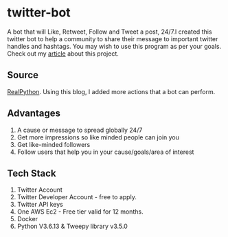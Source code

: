 # twitter-bot
A bot that will Like, Retweet, Follow and Tweet a post, 24/7.I created this twitter bot to help a community to share their message to important twitter handles and hashtags. You may wish to use this program as per your goals. Check out my [article](https://iamdhage.medium.com/run-this-twitter-bot-for-your-next-social-cause-like-retweet-follow-a-user-tweet-your-content-18e01ae5a0d) about this project.

## Source
[RealPython](https://realpython.com/twitter-bot-python-tweepy/). Using this blog, I added more actions that a bot can perform.

## Advantages
1. A cause or message to spread globally 24/7
2. Get more impressions so like minded people can join you
3. Get like-minded followers 
4. Follow users that help you in your cause/goals/area of interest

## Tech Stack
1. Twitter Account
2. Twitter Developer Account - free to apply.
3. Twitter API keys 
4. One AWS Ec2 - Free tier valid for 12 months.
5. Docker
6. Python V3.6.13 & Tweepy library v3.5.0



